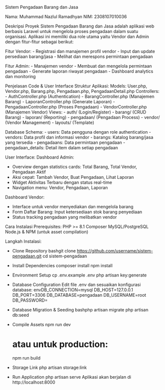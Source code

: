 Sistem Pengadaan Barang dan Jasa

Nama: Muhammad Nazlul Ramadhyan
NIM: 2308107010036

Deskripsi Proyek
Sistem Pengadaan Barang dan Jasa adalah aplikasi web berbasis Laravel untuk mengelola proses pengadaan dalam suatu organisasi. Aplikasi ini memiliki dua role utama yaitu Vendor dan Admin dengan fitur-fitur sebagai berikut:

Fitur Vendor:
    - Registrasi dan manajemen profil vendor
    - Input dan update persediaan barang/jasa
    - Melihat dan merespons permintaan pengadaan

Fitur Admin:
    - Manajemen vendor
    - Membuat dan mengelola permintaan pengadaan
    - Generate laporan riwayat pengadaan
    - Dashboard analytics dan monitoring

Penjelasan Code & User Interface
Struktur Aplikasi:
Models: User.php, Vendor.php, Barang.php, Pengadaan.php, PengadaanDetail.php
Controllers:
    - AuthController.php (Authentication)
    - BarangController.php (Manajemen Barang)
    - LaporanController.php (Generate Laporan)
    - PengadaanController.php (Proses Pengadaan)
    - VendorController.php (Manajemen Vendor)
Views:
    - auth/ (Login/Register)
    - barang/ (CRUD Barang)
    - laporan/ (Reporting)
    - pengadaan/ (Pengadaan Process)
    - vendor/ (Vendor Management)
    - layouts/ (Template)

Database Schema:
    - users: Data pengguna dengan role authentication
    - vendors: Data profil dan informasi vendor
    - barangs: Katalog barang/jasa yang tersedia
    - pengadaans: Data permintaan pengadaan
    - pengadaan_details: Detail item dalam setiap pengadaan

User Interface:
Dashboard Admin: 
- Overview dengan statistics cards: Total Barang, Total Vendor, Pengadaan Aktif
- Aksi cepat: Tambah Vendor, Buat Pengadaan, Lihat Laporan
- Widget Aktivitas Terbaru dengan status real-time
- Navigation menu: Vendor, Pengadaan, Laporan

Dashboard Vendor: 
- Interface untuk vendor menyediakan dan mengelola barang
- Form Daftar Barang: Input ketersediaan stok barang penyediaan
- Status tracking pengadaan yang melibatkan vendor

Cara Instalasi
    Prerequisites:
    PHP >= 8.1
    Composer
    MySQL/PostgreSQL
    Node.js & NPM (untuk asset compilation)

Langkah Instalasi:
- Clone Repository
      bashgit clone https://github.com/username/sistem-pengadaan.git
      cd sistem-pengadaan

- Install Dependencies
    composer install
    npm install

- Environment Setup
    cp .env.example .env
    php artisan key:generate

- Database Configuration
    Edit file .env dan sesuaikan konfigurasi database:
    envDB_CONNECTION=mysql
    DB_HOST=127.0.0.1
    DB_PORT=3306
    DB_DATABASE=pengadaan
    DB_USERNAME=root
    DB_PASSWORD=

- Database Migration & Seeding
    bashphp artisan migrate
    php artisan db:seed

- Compile Assets
    npm run dev
    # atau untuk production:
    npm run build

- Storage Link
    php artisan storage:link

- Run Application
    php artisan serve
    Aplikasi akan berjalan di http://localhost:8000
